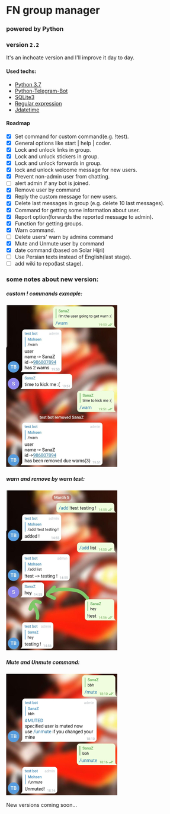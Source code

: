 # FN group manager
### powered by Python
### version `2.2` 

It's an inchoate version and I'll improve it day to day.

#### Used techs:
* [Python 3.7](https://www.python.org/downloads/release/python-370/)
* [Python-Telegram-Bot](https://python-telegram-bot.readthedocs.io/)
* [SQLite3](https://docs.python.org/3/library/sqlite3.html)
* [Regular expression](https://docs.python.org/3/library/re.html)
* [Jdatetime](https://pypi.org/project/jdatetime/)

#### Roadmap
- [x] Set command for custom command(e.g. !test).
- [x] General options like start | help | coder.
- [x] Lock and unlock links in group.
- [x] Lock and unluck stickers in group.
- [x] Lock and unlock forwards in group.
- [x] lock and unlock welcome message for new users.
- [x] Prevent non-admin user from chatting.
- [ ] alert admin if any bot is joined.
- [x] Remove user by command
- [x] Reply the custom message for new users. 
- [x] Delete last messages in group (e.g. delete 10 last messages).
- [x] Command for getting some information about user.
- [x] Report option(forwards the reported message to admin).
- [x] Function for getting groups.
- [x] Warn command.
- [ ] Delete users' warn by admins command
- [x] Mute and Unmute user by command
- [x] date command (based on Solar Hijri)
- [ ] Use Persian texts instead of English(last stage).
- [ ] add wiki to repo(last stage).

### some notes about new version:
##### custom ! commands exmaple:
![alt-ex](https://github.com/mohsenFN/FN-manager/blob/master/images/screenshots/example1.jpg)
 
##### warn and remove by warn test:
![alt-warn](https://github.com/mohsenFN/FN-manager/blob/master/images/screenshots/example2.jpg)

##### Mute and Unmute command:
![alt-warn](https://github.com/mohsenFN/FN-manager/blob/master/images/screenshots/example3.jpg)



New versions coming soon...
